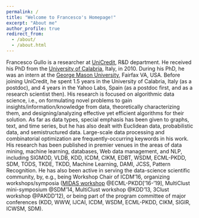 ```yaml
---
permalink: /
title: "Welcome to Francesco's Homepage!"
excerpt: "About me"
author_profile: true
redirect_from: 
  - /about/
  - /about.html
---
```



Francesco Gullo is a researcher at <a href="https://www.unicreditgroup.eu/en.html">UniCredit</a>, R&D department. He received his PhD from the <a href="https://www.unical.it/">University of Calabria</a>, Italy, in 2010. During his PhD, he was an intern at the <a href="https://www2.gmu.edu/">George Mason University</a>, Fairfax VA, USA. Before joining UniCredit, he spent 1.5 years in the University of Calabria, Italy (as a postdoc), and 4 years in the Yahoo Labs, Spain (as a postdoc first, and as a research scientist then).
His research is focused on algorithmic data science, i.e., on formulating novel problems to gain insights/information/knowledge from data, theoretically characterizing them, and designing/analyzing effective yet efficient algorithms for their solution. As far as data types, special emphasis has been given to graphs, text, and time series, but he has also dealt with Euclidean data, probabilistic data, and semistructured data. Large-scale data processing and combinatorial optimization are frequently-occurring keywords in his work. His research has been published in premier venues in the areas of data mining, machine learning, databases, Web data management, and NLP, including SIGMOD, VLDB, KDD, ICDM, CIKM, EDBT, WSDM, ECML-PKDD, SDM, TODS, TKDE, TKDD, Machine Learning, DAMI, JCSS, Pattern Recognition.
He has also been active in serving the data-science scientific community, by, e.g., being Workshop Chair of ICDM’16, organizing workshops/symposia (<a href="http://midas.portici.enea.it">MIDAS workshop</a> @ECML-PKDD[’16-’19], MultiClust mini-symposium @SDM’14, MultiClust workshop @KDD’13, 3Clust workshop @PAKDD’12), or being part of the program committee of major conferences (KDD, WWW, IJCAI, ICDM, WSDM, ECML-PKDD, CIKM, SIGIR, ICWSM, SDM).